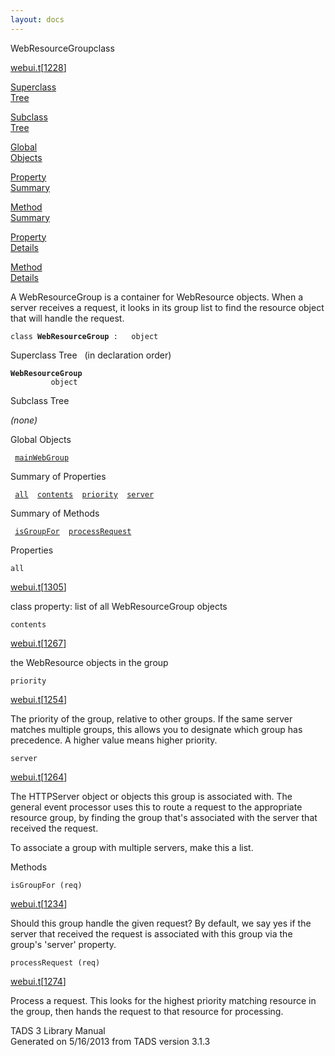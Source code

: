 ```yaml
---
layout: docs
---
```

<span class="title">WebResourceGroup</span><span class="type">class</span>

[webui.t](../file/webui.t.html)\[[1228](../source/webui.t.html#1228)\]

[Superclass  
Tree](#_SuperClassTree_)

[Subclass  
Tree](#_SubClassTree_)

[Global  
Objects](#_ObjectSummary_)

[Property  
Summary](#_PropSummary_)

[Method  
Summary](#_MethodSummary_)

[Property  
Details](#_Properties_)

[Method  
Details](#_Methods_)

<div class="fdesc">

A WebResourceGroup is a container for WebResource objects. When a server
receives a request, it looks in its group list to find the resource
object that will handle the request.

`class `**`WebResourceGroup`**` :   object`

</div>

<span id="_SuperClassTree_"></span>

<div class="mjhd">

<span class="hdln">Superclass Tree</span>   (in declaration order)

</div>

**`WebResourceGroup`**  
`         object`  
<span id="_SubClassTree_"></span>

<div class="mjhd">

<span class="hdln">Subclass Tree</span>  

</div>

*(none)* <span id="_ObjectSummary_"></span>

<div class="mjhd">

<span class="hdln">Global Objects</span>  

</div>

` `[`mainWebGroup`](../object/mainWebGroup.html)`  `
<span id="_PropSummary_"></span>

<div class="mjhd">

<span class="hdln">Summary of Properties</span>  

</div>

` `[`all`](#all)`  `[`contents`](#contents)`  `[`priority`](#priority)`  `[`server`](#server)`  `

<span id="_MethodSummary_"></span>

<div class="mjhd">

<span class="hdln">Summary of Methods</span>  

</div>

` `[`isGroupFor`](#isGroupFor)`  `[`processRequest`](#processRequest)`  `

<span id="_Properties_"></span>

<div class="mjhd">

<span class="hdln">Properties</span>  

</div>

<span id="all"></span>

`all`

[webui.t](../file/webui.t.html)\[[1305](../source/webui.t.html#1305)\]

<div class="desc">

class property: list of all WebResourceGroup objects

</div>

<span id="contents"></span>

`contents`

[webui.t](../file/webui.t.html)\[[1267](../source/webui.t.html#1267)\]

<div class="desc">

the WebResource objects in the group

</div>

<span id="priority"></span>

`priority`

[webui.t](../file/webui.t.html)\[[1254](../source/webui.t.html#1254)\]

<div class="desc">

The priority of the group, relative to other groups. If the same server
matches multiple groups, this allows you to designate which group has
precedence. A higher value means higher priority.

</div>

<span id="server"></span>

`server`

[webui.t](../file/webui.t.html)\[[1264](../source/webui.t.html#1264)\]

<div class="desc">

The HTTPServer object or objects this group is associated with. The
general event processor uses this to route a request to the appropriate
resource group, by finding the group that's associated with the server
that received the request.

To associate a group with multiple servers, make this a list.

</div>

<span id="_Methods_"></span>

<div class="mjhd">

<span class="hdln">Methods</span>  

</div>

<span id="isGroupFor"></span>

`isGroupFor (req)`

[webui.t](../file/webui.t.html)\[[1234](../source/webui.t.html#1234)\]

<div class="desc">

Should this group handle the given request? By default, we say yes if
the server that received the request is associated with this group via
the group's 'server' property.

</div>

<span id="processRequest"></span>

`processRequest (req)`

[webui.t](../file/webui.t.html)\[[1274](../source/webui.t.html#1274)\]

<div class="desc">

Process a request. This looks for the highest priority matching resource
in the group, then hands the request to that resource for processing.

</div>

<div class="ftr">

TADS 3 Library Manual  
Generated on 5/16/2013 from TADS version 3.1.3

</div>
